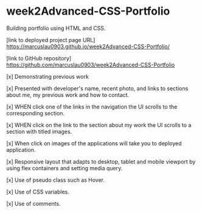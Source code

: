 # week2Advanced-CSS-Portfolio

Building portfolio using HTML and CSS. 

[link to deployed project page URL] https://marcuslau0903.github.io/week2Advanced-CSS-Portfolio/

[link to GitHub repository] https://github.com/marcuslau0903/week2Advanced-CSS-Portfolio 

[x] Demonstrating previous work

[x] Presented with developer's name, recent photo, and links to sections about me, my previous work and how to contact. 

[x] WHEN click one of the links in the navigation the UI scrolls to the corresponding section.

[x] WHEN click on the link to the section about my work the UI scrolls to a section with titled images. 

[x] When click on images of the applications will take you to deployed application.

[x] Responsive layout that adapts to desktop, tablet and mobile viewport by using flex containers and setting media query. 

[x] Use of pseudo class such as Hover.

[x] Use of CSS variables. 

[x] Use of comments.